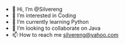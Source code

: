 - 👋 Hi, I’m @Silvereng
- 👀 I’m interested in Coding
- 🌱 I’m currently learning Python
- 💞️ I’m looking to collaborate on Java
- 📫 How to reach me silvereng@yahoo.com

<!---
Silvereng/Silvereng is a ✨ special ✨ repository because its `README.md` (this file) appears on your GitHub profile.
You can click the Preview link to take a look at your changes.
--->

